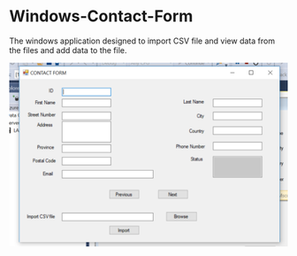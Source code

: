 # Windows-Contact-Form
The windows application designed to import CSV file and view data from the files and add data to the file.



![](Images/ImportPage.PNG)
